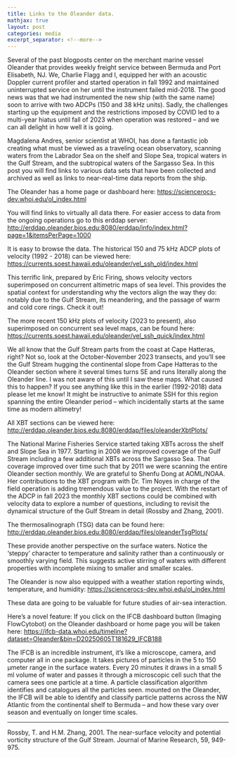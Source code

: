 ```yaml
---
title: Links to the Oleander data.
mathjax: true
layout: post
categories: media
excerpt_separator: <!--more-->
---
```

 
Several of the past blogposts center on the merchant marine vessel Oleander that provides weekly freight service between Bermuda and Port Elisabeth, NJ. We, Charlie Flagg and I, equipped her with an acoustic Doppler current profiler and started operation in fall 1992 and maintained uninterrupted service on her until the instrument failed mid-2018. The good news was that we had instrumented the new ship (with the same name) soon to arrive with two ADCPs (150 and 38 kHz units). Sadly, the challenges starting up the equipment and the restrictions imposed by COVID led to a multi-year hiatus until fall of 2023 when operation was restored – and we can all delight in how well it is going. 
<!--more-->

Magdalena Andres, senior scientist at WHOI, has done a fantastic job creating what must be viewed as a traveling ocean observatory, scanning waters from the Labrador Sea on the shelf and Slope Sea, tropical waters in the Gulf Stream, and the subtropical waters of the Sargasso Sea. In this post you will find links to various data sets that have been collected and archived as well as links to near-real-time data reports from the ship.

The Oleander has a home page or dashboard here:
https://sciencerocs-dev.whoi.edu/ol_index.html

You will find links to virtually all data there. For easier access to data from the ongoing operations go to this erddap server:
http://erddap.oleander.bios.edu:8080/erddap/info/index.html?page=1&itemsPerPage=1000

It is easy to browse the data. The historical 150 and 75 kHz ADCP plots of velocity (1992 - 2018) can be viewed here: 
https://currents.soest.hawaii.edu/oleander/vel_ssh_old/index.html

This terrific link, prepared by Eric Firing, shows velocity vectors superimposed on concurrent altimetric maps of sea level. This provides the spatial context for understanding why the vectors align the way they do: notably due to the Gulf Stream, its meandering, and the passage of warm and cold core rings. Check it out! 


The more recent 150 kHz plots of velocity (2023 to present), also superimposed on concurrent sea level maps, can be found here: 
https://currents.soest.hawaii.edu/oleander/vel_ssh_quick/index.html

We all know that the Gulf Stream parts from the coast at Cape Hatteras, right? Not so, look at the October-November 2023 transects, and you’ll see the Gulf Stream hugging the continental slope from Cape Hatteras to the Oleander section where it several times turns SE and runs literally along the Oleander line. I was not aware of this until I saw these maps. What caused this to happen? If you see anything like this in the earlier (1992-2018) data please let me know! It might be instructive to animate SSH for this region spanning the entire Oleander period – which incidentally starts at the same time as modern altimetry!


All XBT sections can be viewed here: 
http://erddap.oleander.bios.edu:8080/erddap/files/oleanderXbtPlots/
	
The National Marine Fisheries Service started taking XBTs across the shelf and Slope Sea in 1977. Starting in 2008 we improved coverage of the Gulf Stream including a few additional XBTs across the Sargasso Sea. That coverage improved over time such that by 2011 we were scanning the entire Oleander section monthly. We are grateful to Shenfu Dong at AOML/NOAA. Her contributions to the XBT program with Dr. Tim Noyes in charge of the field operation is adding tremendous value to the project. With the restart of the ADCP in fall 2023 the monthly XBT sections could be combined with velocity data to explore a number of questions, including to revisit the dynamical structure of the Gulf Stream in detail (Rossby and Zhang, 2001). 


The thermosalinograph (TSG) data can be found here: 
http://erddap.oleander.bios.edu:8080/erddap/files/oleanderTsgPlots/

 These provide another perspective on the surface waters. Notice the ‘steppy’ character to temperature and salinity rather than a continuously or smoothly varying field. This suggests active stirring of waters with different properties with incomplete mixing to smaller and smaller scales. 


The Oleander is now also equipped with a weather station reporting winds, temperature, and humidity:
https://sciencerocs-dev.whoi.edu/ol_index.html

These data are going to be valuable for future studies of air-sea interaction. 


Here’s a novel feature: If you click on the IFCB dashboard button (Imaging FlowCytobot) on the Oleander dashboard or home page you will be taken here:
https://ifcb-data.whoi.edu/timeline?dataset=Oleander&bin=D20250605T181629_IFCB188

The IFCB is an incredible instrument, it’s like a microscope, camera, and computer all in one package. It takes pictures of particles in the 5 to 150 μmeter range in the surface waters. Every 20 minutes it draws in a small 5 ml volume of water and passes it through a microscopic cell such that the camera sees one particle at a time. A particle classification algorithm identifies and catalogues all the particles seen. mounted on the Oleander, the IFCB will be able to identify and classify particle patterns across the NW Atlantic from the continental shelf to Bermuda – and how these vary over season and eventually on longer time scales. 

- - - - -
Rossby, T. and H.M. Zhang, 2001.  The near-surface velocity and potential vorticity structure of the Gulf Stream.  Journal of Marine Research, 59, 949-975.


